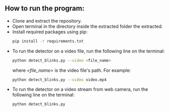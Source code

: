 ## How to run the program:
- Clone and extract the repository. 
- Open terminal in the directory inside the extracted folder the extracted.
- Install required packages using pip:
    ```sh
    pip install -r requirements.txt
    ```
- To run the detector on a video file, run the following line on the terminal:
    ```sh
    python detect_blinks.py --video <file_name>
    ```
    where *<file_name>* is the video file's path. For example:
    ```sh
    python detect_blinks.py --video video.mp4
    ```
- To run the detector on a video stream from web camera, run the following line on the terminal:
    ```sh
    python detect_blinks.py
    ```
